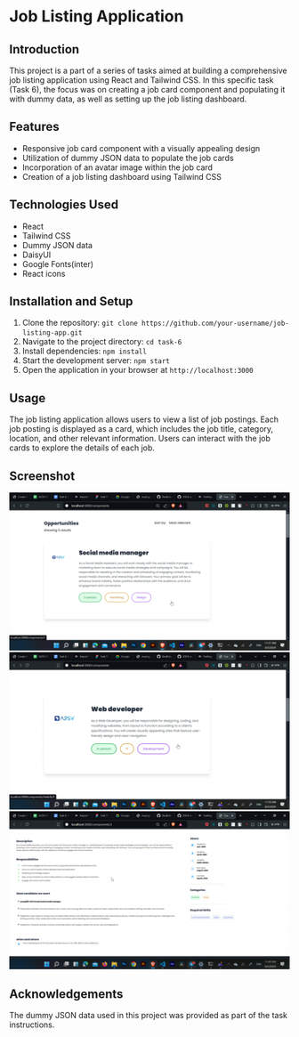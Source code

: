 
# Job Listing Application

## Introduction
This project is a part of a series of tasks aimed at building a comprehensive job listing application using React and Tailwind CSS. In this specific task (Task 6), the focus was on creating a job card component and populating it with dummy data, as well as setting up the job listing dashboard.

## Features
- Responsive job card component with a visually appealing design
- Utilization of dummy JSON data to populate the job cards
- Incorporation of an avatar image within the job card
- Creation of a job listing dashboard using Tailwind CSS

## Technologies Used
- React
- Tailwind CSS
- Dummy JSON data
- DaisyUI
- Google Fonts(inter)
- React icons

## Installation and Setup
1. Clone the repository: `git clone https://github.com/your-username/job-listing-app.git`
2. Navigate to the project directory: `cd task-6`
3. Install dependencies: `npm install`
4. Start the development server: `npm start`
5. Open the application in your browser at `http://localhost:3000`

## Usage
The job listing application allows users to view a list of job postings. Each job posting is displayed as a card, which includes the job title, category, location, and other relevant information. Users can interact with the job cards to explore the details of each job.

## Screenshot
![1](./screenshots/1.png)
![1](./screenshots/2.png)
![1](./screenshots/3.png)



## Acknowledgements
The dummy JSON data used in this project was provided as part of the task instructions.